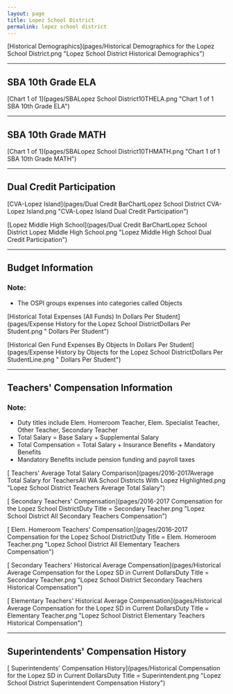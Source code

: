 ```yaml
---
layout: page
title: Lopez School District
permalink: lopez school district
---
```



[Historical Demographics](pages/Historical Demographics for the Lopez School District.png "Lopez School District Historical Demographics")

___

## SBA 10th Grade ELA

[Chart 1 of 1](pages/SBALopez School District10THELA.png "Chart 1 of 1 SBA 10th Grade ELA")


___

## SBA 10th Grade MATH

[Chart 1 of 1](pages/SBALopez School District10THMATH.png "Chart 1 of 1 SBA 10th Grade MATH")


___

## Dual Credit Participation

[CVA-Lopez Island](pages/Dual Credit BarChartLopez School District CVA-Lopez Island.png "CVA-Lopez Island Dual Credit Participation")

[Lopez Middle High School](pages/Dual Credit BarChartLopez School District Lopez Middle High School.png "Lopez Middle High School Dual Credit Participation")


___

## Budget Information
### Note:
- The OSPI groups expenses into categories called Objects

[Historical Total Expenses (All Funds) In Dollars Per Student](pages/Expense History for the Lopez School DistrictDollars Per Student.png " Dollars Per Student")

[Historical Gen Fund Expenses By Objects In Dollars Per Student](pages/Expense History by Objects for the Lopez School DistrictDollars Per StudentLine.png " Dollars Per Student")


___

## Teachers' Compensation Information
### Note:
- Duty titles include Elem. Homeroom Teacher, Elem. Specialist Teacher, Other Teacher, Secondary Teacher
- Total Salary = Base Salary + Supplemental Salary
- Total Compensation = Total Salary + Insurance Benefits + Mandatory Benefits
- Mandatory Benefits include pension funding and payroll taxes

[ Teachers' Average Total Salary Comparison](pages/2016-2017Average Total Salary for TeachersAll WA School Districts With Lopez Highlighted.png "Lopez School District Teachers Average Total Salary")

[ Secondary Teachers' Compensation](pages/2016-2017 Compensation for the Lopez School DistrictDuty Title = Secondary Teacher.png "Lopez School District All Secondary Teachers Compensation")

[ Elem. Homeroom Teachers' Compensation](pages/2016-2017 Compensation for the Lopez School DistrictDuty Title = Elem. Homeroom Teacher.png "Lopez School District All Elementary Teachers Compensation")

[ Secondary Teachers' Historical Average Compensation](pages/Historical Average Compensation for the Lopez SD in Current DollarsDuty Title = Secondary Teacher.png "Lopez School District Secondary Teachers Historical Compensation")

[ Elementary Teachers' Historical Average Compensation](pages/Historical Average Compensation for the Lopez SD in Current DollarsDuty Title = Elementary Teacher.png "Lopez School District Elementary Teachers Historical Compensation")


___

## Superintendents' Compensation History

[ Superintendents' Compensation History](pages/Historical Compensation for the Lopez SD in Current DollarsDuty Title = Superintendent.png "Lopez School District Superintendent Compensation History")

